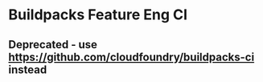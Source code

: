# Buildpacks Feature Eng CI

## Deprecated - use https://github.com/cloudfoundry/buildpacks-ci instead
